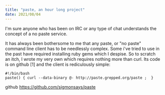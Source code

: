 ```yaml
---
title: "paste, an hour long project"
date: 2021/08/04
---
```


I'm sure anyone who has been on IRC or any type of chat understands the concept of a no paste service.

It has always been bothersome to me that any paste, or "no paste" command line client has to be needlessly complex. Some i've tried to
use in the past have required installing ruby gems which I despise. So to scratch an itch, I wrote my very own which requires nothing
more than curl. Its code is on github [1] and the client is rediculously simple:

    #!/bin/bash
    paste() { curl --data-binary @- http://paste.grepped.org/paste ;  }

github https://github.com/sigmonsays/paste
